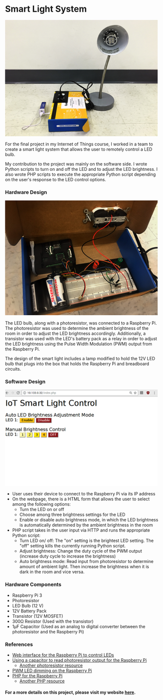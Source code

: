 # Smart Light System

<img src = "https://github.com/stephaniekyyip/stephaniekyyip.github.io/blob/master/img/projects/smartLight/smartLightSetup.jpg?raw=true" width = 500px></img>

For the final project in my Internet of Things course, I worked in a team to create a smart light system that allows the user to remotely control a LED bulb. 

My contribution to the project was mainly on the software side. I wrote Python scripts to turn on and off the LED and to adjust the LED brightness. I also wrote PHP scripts to execute the appropriate Python script depending on the user's response to the LED control options.

### Hardware Design

<img src = "https://github.com/stephaniekyyip/stephaniekyyip.github.io/blob/master/img/projects/smartLight/smartLightElectronics.jpg?raw=true" width= 500px></img>

The LED bulb, along with a photoresistor, was connected to a Raspberry Pi. The photoresistor was used to determine the ambient brightness of the room in order to adjust the LED brightness accordingly. Additionally, a transistor was used with the LED's battery pack as a relay in order to adjust the LED brightness using the Pulse Width Modulation (PWM) output from the Raspberry Pi. 

The design of the smart light includes a lamp modified to hold the 12V LED bulb that plugs into the box that holds the Raspberry Pi and breadboard circuits. 

### Software Design
<img src = "https://github.com/stephaniekyyip/stephaniekyyip.github.io/blob/master/img/projects/smartLight/smartLightGUI.png?raw=true" width= 500px></img>
- User uses their device to connect to the Raspberry Pi via its IP address
- On the webpage, there is a HTML form that allows the user to select among the following options:
  - Turn the LED on or off
  - Choose among three brightness settings for the LED
  - Enable or disable auto brightness mode, in which the LED brightness is automatically determined by the ambient brightness in the room
- PHP script takes in the user input via HTTP and runs the appropriate Python script:
  - Turn LED on/ off: The "on" setting is the brightest LED setting. The "off" setting kills the currently running Python script.
  - Adjust brightness: Change the duty cycle of the PWM output (increase duty cycle to increase the brightness)
  - Auto brightness mode: Read input from photoresistor to determine amount of ambient light. Then increase the brightness when it is dark in the room and vice versa. 

### Hardware Components
- Raspberry Pi 3
- Photoresistor
- LED Bulb (12 V)
- 12V Battery Pack
- Transistor (12V MOSFET)
- 300Ω Resistor (Used with the transistor)
- 1µF Capacitor (Used as an analog to digital converter between the photoresistor and the Raspberry Pi)

### References
- [Web interface for the Raspberry Pi to control LEDs](http://www.instructables.com/id/Simple-and-intuitive-web-interface-for-your-Raspbe/?ALLSTEPS)
- [Using a capacitor to read photoresistor output for the Raspberry Pi](https://pimylifeup.com/raspberry-pi-light-sensor/)
  - [Another photoresistor resource](https://learn.adafruit.com/basic-resistor-sensor-reading-on-raspberry-pi/basic-photocell-reading)
- [PWM LED dimming on the Raspberry Pi](http://raspi.tv/2013/how-to-use-soft-pwm-in-rpi-gpio-pt-2-led-dimming-and-motor-speed-control)
- [PHP for the Raspberry Pi](http://www.raspberry-pi-geek.com/Archive/2014/07/PHP-on-Raspberry-Pi)
  - [Another PHP resource](http://www.pp4s.co.uk/main/gs-pi-remote.html)
  
#### For a more details on this project, please visit my website [here](http://stephaniekyyip.github.io/projects.html#smartLightProj).
